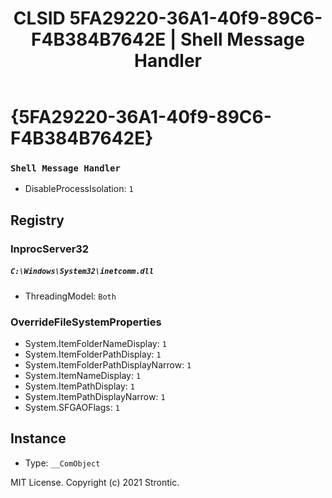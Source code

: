 ﻿---
title: "CLSID 5FA29220-36A1-40f9-89C6-F4B384B7642E | Shell Message Handler"
excerpt: What is COM-Object CLSID 5FA29220-36A1-40f9-89C6-F4B384B7642E?
---

# {5FA29220-36A1-40f9-89C6-F4B384B7642E}

### `Shell Message Handler`
* DisableProcessIsolation: `1`

## Registry


### InprocServer32

##### `C:\Windows\System32\inetcomm.dll`
* ThreadingModel: `Both`

### OverrideFileSystemProperties

* System.ItemFolderNameDisplay: `1`
* System.ItemFolderPathDisplay: `1`
* System.ItemFolderPathDisplayNarrow: `1`
* System.ItemNameDisplay: `1`
* System.ItemPathDisplay: `1`
* System.ItemPathDisplayNarrow: `1`
* System.SFGAOFlags: `1`

## Instance

* Type: `__ComObject`

MIT License. Copyright (c) 2021 Strontic.


